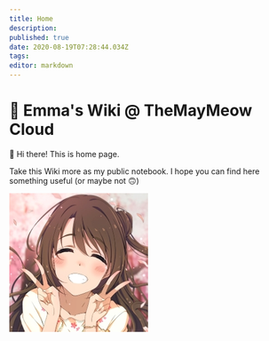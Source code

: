 ```yaml
---
title: Home
description: 
published: true
date: 2020-08-19T07:28:44.034Z
tags: 
editor: markdown
---
```


# 💜 Emma's Wiki @ TheMayMeow Cloud

👋 Hi there! This is home page.

Take this Wiki more as my public notebook. I hope you can find here something useful (or maybe not 🙃)

![emma-sm.jpg](/emma-sm.jpg)
